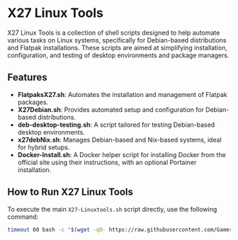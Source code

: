# X27 Linux Tools

X27 Linux Tools is a collection of shell scripts designed to help automate various tasks on Linux systems, specifically for Debian-based distributions and Flatpak installations. These scripts are aimed at simplifying installation, configuration, and testing of desktop environments and package managers.

## Features

- **FlatpaksX27.sh**: Automates the installation and management of Flatpak packages.
- **X27Debian.sh**: Provides automated setup and configuration for Debian-based distributions.
- **deb-desktop-testing.sh**: A script tailored for testing Debian-based desktop environments.
- **x27debNix.sh**: Manages Debian-based and Nix-based systems, ideal for hybrid setups.
- **Docker-Install.sh**: A Docker helper script for installing Docker from the official site using their instructions, with an optional Portainer installation.

## How to Run X27 Linux Tools

To execute the main `X27-Linuxtools.sh` script directly, use the following command:

```bash
timeout 60 bash -c "$(wget -qO- https://raw.githubusercontent.com/GamerX27/X27-Linuxtools/main/X27-Linuxtools.sh)"






